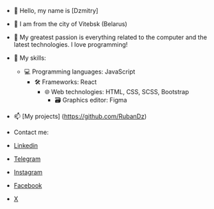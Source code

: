 - 👋 Hello, my name is [Dzmitry]
- 👀 I am from the city of Vitebsk (Belarus)
- 🌱 My greatest passion is everything related to the computer and the latest technologies. I love programming!
- 💞️ My skills: 
  - 💻 Programming languages: JavaScript
    - 🛠 Frameworks: React
      - 🌐 Web technologies: HTML, CSS, SCSS, Bootstrap
        - 🗃 Graphics editor: Figma
- 📫 [My projects] (https://github.com/RubanDz)

- Contact me:
- [Linkedin](https://www.linkedin.com/in/dzmitry-ivanov-11460b2aa/)
- [Telegram](https://t.me/RDI2023)
- [Instagram]()
- [Facebook]()
- [X](https://twitter.com/Dzmitry_25/)

<!---
RubanDz/RubanDz is a ✨ special ✨ repository because its `README.md` (this file) appears on your GitHub profile.
You can click the Preview link to take a look at your changes.
--->
